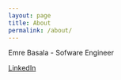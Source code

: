 ```yaml
---
layout: page
title: About
permalink: /about/
---
```

Emre Basala - Sofware Engineer

[LinkedIn](https://www.linkedin.com/pub/emre-basala/63/3a8/814)